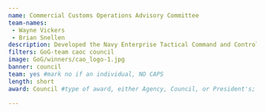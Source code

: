 ```yaml
---
name: Commercial Customs Operations Advisory Committee
team-names: 
 - Wayne Vickers
 - Brian Snellen
description: Developed the Navy Enterprise Tactical Command and Control Program (NETC2), which provides deployable capabilities for the Navy. As a result, the team achieved the highest mission readiness with 6 training refresher courses for 43 sailors and new NETC2 capabilities training for approximately 65 sailors.
filters: GoG-team caoc council
image: GoG/winners/cao_logo-1.jpg
banner: council
team: yes #mark no if an individual, NO CAPS 
length: short
award: Council #type of award, either Agency, Council, or President's; this is case sensitive so make sure to match the options listed exactly. This section generates the format of the card

---
```

